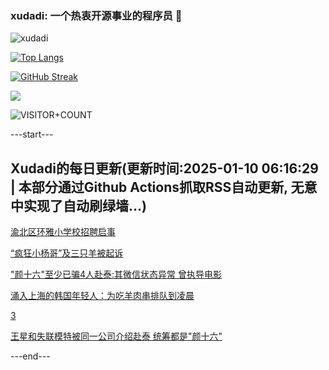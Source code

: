 ### xudadi: 一个热衷开源事业的程序员 👋

![xudadi](https://github-readme-stats-git-masterorgs-github-readme-stats-team.vercel.app/api?username=xudadi)

[![Top Langs](https://github-readme-stats.vercel.app/api/top-langs/?username=xudadi)](https://github.com/anuraghazra/github-readme-stats)

[![GitHub Streak](https://streak-stats.demolab.com?user=xudadi&locale=zh_Hans)](https://git.io/streak-stats)

![](https://raw.githubusercontent.com/xudadi/xudadi/main/assets/github-contribution-grid-snake.svg)

![VISITOR+COUNT](https://komarev.com/ghpvc/?username=xudadi&label=VISITOR+COUNT)


---start---

## Xudadi的每日更新(更新时间:2025-01-10 06:16:29 | 本部分通过Github Actions抓取RSS自动更新, 无意中实现了自动刷绿墙...)

[渝北区环雅小学校招聘启事](https://www.gongkaoleida.com/article/2260702)

[“疯狂小杨哥”及三只羊被起诉](https://m.163.com/news/article/JLG2B8GT051492T3.html)

["颜十六"至少已骗4人赴泰:其微信状态异常 曾执导电影](https://m.163.com/news/article/JLFUCKQK0001899N.html)

[涌入上海的韩国年轻人：为吃羊肉串排队到凌晨](https://m.163.com/news/article/JLFTDN68053469M5.html)

[3](https://m.163.com/touch/news/sub/domestic)

[王星和失联模特被同一公司介绍赴泰 统筹都是"颜十六"](https://m.163.com/news/article/JLFT78870001899N.html)

---end---
